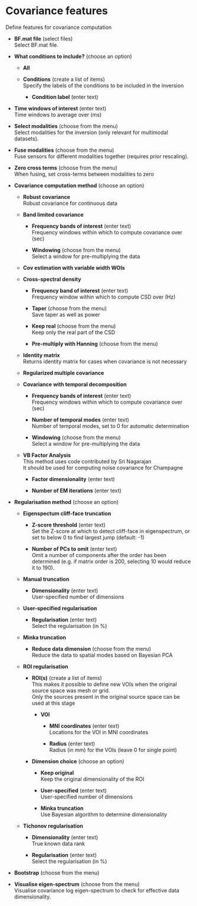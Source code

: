 # Covariance features  
Define features for covariance computation   

* **BF.mat file** (select files)  
Select BF.mat file.   

* **What conditions to include?** (choose an option)  

    * **All**   

    * **Conditions** (create a list of items)  
    Specify the labels of the conditions to be included in the inversion   

        * **Condition label** (enter text)  

* **Time windows of interest** (enter text)  
Time windows to average over (ms)   

* **Select modalities** (choose from the menu)  
Select modalities for the inversion (only relevant for multimodal datasets).   

* **Fuse modalities** (choose from the menu)  
Fuse sensors for different modalities together (requires prior rescaling).   

* **Zero cross terms** (choose from the menu)  
When fusing, set cross-terms between modalities to zero   

* **Covariance computation method** (choose an option)  

    * **Robust covariance**   
    Robust covariance for continuous data   

    * **Band limited covariance**   

        * **Frequency bands of interest** (enter text)  
        Frequency windows within which to compute covariance over (sec)   

        * **Windowing** (choose from the menu)  
        Select a window for pre-multiplying the data   

    * **Cov estimation with variable width WOIs**   

    * **Cross-spectral density**   

        * **Frequency band of interest** (enter text)  
        Frequency window within which to compute CSD over (Hz)   

        * **Taper** (choose from the menu)  
        Save taper as well as power   

        * **Keep real** (choose from the menu)  
        Keep only the real part of the CSD   

        * **Pre-multiply with Hanning** (choose from the menu)  

    * **Identity matrix**   
    Returns identity matrix for cases when covariance is not necessary   

    * **Regularized multiple covariance**   

    * **Covariance with temporal decomposition**   

        * **Frequency bands of interest** (enter text)  
        Frequency windows within which to compute covariance over (sec)   

        * **Number of temporal modes** (enter text)  
        Number of temporal modes, set to 0 for automatic determination   

        * **Windowing** (choose from the menu)  
        Select a window for pre-multiplying the data   

    * **VB Factor Analysis**   
    This method uses code contributed by Sri Nagarajan   
    It should be used for computing noise covariance for Champagne   

        * **Factor dimensionality** (enter text)  

        * **Number of EM iterations** (enter text)  

* **Regularisation method** (choose an option)  

    * **Eigenspectum cliff-face truncation**   

        * **Z-score threshold** (enter text)  
        Set the Z-score at which to detect cliff-face in eigenspectrum, or set to below 0 to find largest jump (default: -1)   

        * **Number of PCs to omit** (enter text)  
        Omit a number of components after the order has been determined (e.g. if matrix order is 200, selecting 10 would reduce it to 190).   

    * **Manual truncation**   

        * **Dimensionality** (enter text)  
        User-specified number of dimensions   

    * **User-specified regularisation**   

        * **Regularisation** (enter text)  
        Select the regularisation (in %)   

    * **Minka truncation**   

        * **Reduce data dimension** (choose from the menu)  
        Reduce the data to spatial modes based on Bayesian PCA   

    * **ROI regularisation**   

        * **ROI(s)** (create a list of items)  
        This makes it possible to define new VOIs when the original source space was mesh or grid.   
        Only the sources present in the original source space can be used at this stage   

            * **VOI**   

                * **MNI coordinates** (enter text)  
                Locations for the VOI in MNI coordinates   

                * **Radius** (enter text)  
                Radius (in mm) for the VOIs (leave 0 for single point)   

        * **Dimension choice** (choose an option)  

            * **Keep original**   
            Keep the original dimensionality of the ROI   

            * **User-specified** (enter text)  
            User-specified number of dimensions   

            * **Minka truncation**   
            Use Bayesian algorithm to determine dimensionality   

    * **Tichonov regularisation**   

        * **Dimensionality** (enter text)  
        True known data rank   

        * **Regularisation** (enter text)  
        Select the regularisation (in %)   

* **Bootstrap** (choose from the menu)  

* **Visualise eigen-spectrum** (choose from the menu)  
Visualise covariance log eigen-spectrum to check for effective data dimensionality.   
